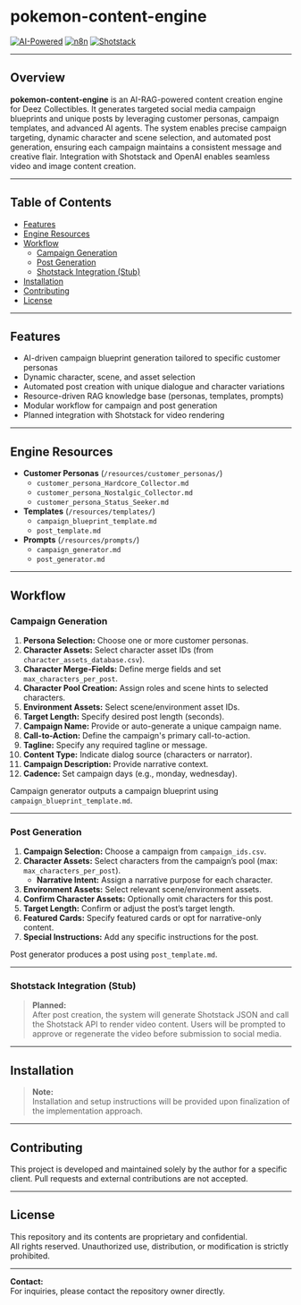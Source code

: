 # pokemon-content-engine

[![AI-Powered](https://img.shields.io/badge/AI-RAG-blue)](https://openai.com/)
[![n8n](https://img.shields.io/badge/Workflow-n8n-orange)](https://n8n.io/)
[![Shotstack](https://img.shields.io/badge/Video-Generation-yellow)](https://shotstack.io/)

---

## Overview

**pokemon-content-engine** is an AI-RAG-powered content creation engine for Deez Collectibles. It generates targeted social media campaign blueprints and unique posts by leveraging customer personas, campaign templates, and advanced AI agents. The system enables precise campaign targeting, dynamic character and scene selection, and automated post generation, ensuring each campaign maintains a consistent message and creative flair. Integration with Shotstack and OpenAI enables seamless video and image content creation.

---

## Table of Contents

- [Features](#features)
- [Engine Resources](#engine-resources)
- [Workflow](#workflow)
  - [Campaign Generation](#campaign-generation)
  - [Post Generation](#post-generation)
  - [Shotstack Integration (Stub)](#shotstack-integration-stub)
- [Installation](#installation)
- [Contributing](#contributing)
- [License](#license)

---

## Features

- AI-driven campaign blueprint generation tailored to specific customer personas
- Dynamic character, scene, and asset selection
- Automated post creation with unique dialogue and character variations
- Resource-driven RAG knowledge base (personas, templates, prompts)
- Modular workflow for campaign and post generation
- Planned integration with Shotstack for video rendering

---

## Engine Resources

- **Customer Personas** (`/resources/customer_personas/`)
  - `customer_persona_Hardcore_Collector.md`
  - `customer_persona_Nostalgic_Collector.md`
  - `customer_persona_Status_Seeker.md`
- **Templates** (`/resources/templates/`)
  - `campaign_blueprint_template.md`
  - `post_template.md`
- **Prompts** (`/resources/prompts/`)
  - `campaign_generator.md`
  - `post_generator.md`

---

## Workflow

### Campaign Generation

1. **Persona Selection:** Choose one or more customer personas.
2. **Character Assets:** Select character asset IDs (from `character_assets_database.csv`).
3. **Character Merge-Fields:** Define merge fields and set `max_characters_per_post`.
4. **Character Pool Creation:** Assign roles and scene hints to selected characters.
5. **Environment Assets:** Select scene/environment asset IDs.
6. **Target Length:** Specify desired post length (seconds).
7. **Campaign Name:** Provide or auto-generate a unique campaign name.
8. **Call-to-Action:** Define the campaign's primary call-to-action.
9. **Tagline:** Specify any required tagline or message.
10. **Content Type:** Indicate dialog source (characters or narrator).
11. **Campaign Description:** Provide narrative context.
12. **Cadence:** Set campaign days (e.g., monday, wednesday).

Campaign generator outputs a campaign blueprint using `campaign_blueprint_template.md`.

---

### Post Generation

1. **Campaign Selection:** Choose a campaign from `campaign_ids.csv`.
2. **Character Assets:** Select characters from the campaign’s pool (max: `max_characters_per_post`).
   - **Narrative Intent:** Assign a narrative purpose for each character.
3. **Environment Assets:** Select relevant scene/environment assets.
4. **Confirm Character Assets:** Optionally omit characters for this post.
5. **Target Length:** Confirm or adjust the post’s target length.
6. **Featured Cards:** Specify featured cards or opt for narrative-only content.
7. **Special Instructions:** Add any specific instructions for the post.

Post generator produces a post using `post_template.md`.

---

### Shotstack Integration (Stub)

> **Planned:**  
> After post creation, the system will generate Shotstack JSON and call the Shotstack API to render video content. Users will be prompted to approve or regenerate the video before submission to social media.

---

## Installation

> **Note:**  
> Installation and setup instructions will be provided upon finalization of the implementation approach.

---

## Contributing

This project is developed and maintained solely by the author for a specific client. Pull requests and external contributions are not accepted.

---

## License

This repository and its contents are proprietary and confidential.  
All rights reserved. Unauthorized use, distribution, or modification is strictly prohibited.

---

**Contact:**  
For inquiries, please contact the repository owner directly.
